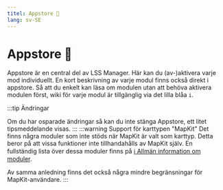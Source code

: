 ```yaml
---
titel: Appstore 🛒
lang: sv-SE
---
```


# Appstore :shopping_cart:

Appstore är en central del av LSS Manager. Här kan du (av-)aktivera varje mod individuellt. En kort beskrivning av varje modul finns också direkt i appstore.
Så att du enkelt kan läsa om modulen utan att behöva aktivera modulen först, wiki för varje modul är tillgänglig via det lilla blåa `i`.

:::tip Ändringar

Om du har osparade ändringar så kan du inte stänga Appstore, ett litet tipsmeddelande visas.
:::
:::warning Support för karttypen "MapKit"
Det finns några moduler som inte stöds när MapKit är valt som karttyp. Detta beror på att vissa funktioner inte tillhandahålls av MapKit själv. En fullständig lista över dessa moduler finns på [ℹ️ Allmän information om moduler](apps.md).

Av samma anledning finns det också några mindre begränsningar för MapKit-användare.
:::


